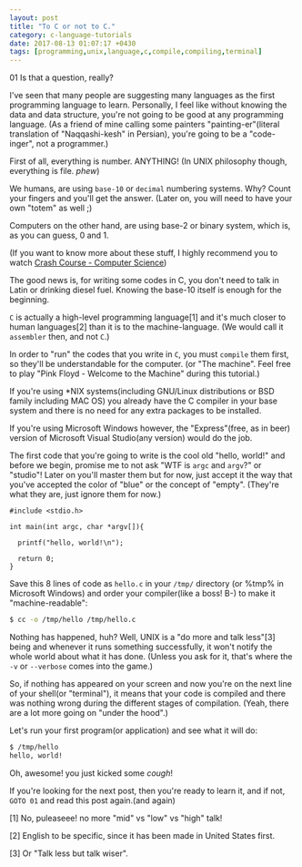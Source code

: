 ```yaml
---
layout: post
title: "To C or not to C."
category: c-language-tutorials
date: 2017-08-13 01:07:17 +0430
tags: [programming,unix,language,c,compile,compiling,terminal]
---
```


01 Is that a question, really?

I've seen that many people are suggesting many languages as the first
 programming language to learn. Personally, I feel like without knowing the
 data and data structure, you're not going to be good at any programming
 language. (As a friend of mine calling some painters "painting-er"(literal
 translation of "Naqqashi-kesh" in Persian), you're going to be a "code-inger",
 not a programmer.)

First of all, everything is number. ANYTHING! (In UNIX philosophy though,
 everything is file. *phew*)

We humans, are using `base-10` or `decimal` numbering systems. Why? Count your
 fingers and you'll get the answer. (Later on, you will need to have your own
 "totem" as well ;)

Computers on the other hand, are using base-2 or binary system, which is, as
 you can guess, 0 and 1.

(If you want to know more about these stuff, I highly recommend you to watch
 <a href="https://www.youtube.com/watch?v=tpIctyqH29Q" target="_blank">Crash
 Course - Computer Science</a>)

The good news is, for writing some codes in C, you don't need to talk in Latin
 or drinking diesel fuel. Knowing the base-10 itself is enough for the
 beginning.

`C` is actually a high-level programming language[1] and it's much closer to
 human languages[2] than it is to the machine-language. (We would call it
 `assembler` then, and not `C`.)

In order to "run" the codes that you write in `C`, you must `compile` them
 first, so they'll be understandable for the computer. (or "The machine". Feel
 free to play "Pink Floyd - Welcome to the Machine" during this tutorial.)

If you're using *NIX systems(including GNU/Linux distributions or BSD family
 including MAC OS) you already have the C compiler in your base system and
 there is no need for any extra packages to be installed.

If you're using Microsoft Windows however, the "Express"(free, as in beer)
 version of Microsoft Visual Studio(any version) would do the job.

The first code that you're going to write is the cool old "hello, world!" and
 before we begin, promise me to not ask "WTF is `argc` and `argv`?" or
 "studio"! Later on you'll master them but for now, just accept it the way that
 you've accepted the color of "blue" or the concept of "empty". (They're what
 they are, just ignore them for now.)

```c_cpp
#include <stdio.h>

int main(int argc, char *argv[]){

  printf("hello, world!\n");

  return 0;
}
```

Save this 8 lines of code as `hello.c` in your `/tmp/` directory (or %tmp% in
 Microsoft Windows) and order your compiler(like a boss! B-) to make it
 "machine-readable":

```sh
$ cc -o /tmp/hello /tmp/hello.c
```

Nothing has happened, huh? Well, UNIX is a "do more and talk less"[3] being and
 whenever it runs something successfully, it won't notify the whole world about
 what it has done. (Unless you ask for it, that's where the `-v` or `--verbose`
 comes into the game.)

So, if nothing has appeared on your screen and now you're on the next line of
 your shell(or "terminal"), it means that your code is compiled and there was
 nothing wrong during the different stages of compilation. (Yeah, there are a
 lot more going on "under the hood".)

Let's run your first program(or application) and see what it will do:
```sh
$ /tmp/hello 
hello, world!
```

Oh, awesome! you just kicked some *cough*!

If you're looking for the next post, then you're ready to learn it, and if not,
 `GOTO 01` and read this post again.(and again)

[1] No, puleaseee! no more "mid" vs "low" vs "high" talk!

[2] English to be specific, since it has been made in United States first.

[3] Or "Talk less but talk wiser".
